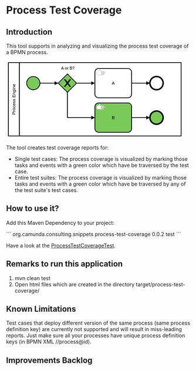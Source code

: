 # Process Test Coverage

## Introduction
This tool supports in analyzing and visualizing the process test coverage of a BPMN process.

![Screenshot](screenshot.png)

The tool creates test coverage reports for:

* Single test cases: The process coverage is visualized by marking those tasks and events with a green color which have be traversed by the test case.
* Entire test suites: The process coverage is visualized by marking those tasks and events with a green color which have be traversed by any of the test suite's test cases.

## How to use it?

Add this Maven Dependency to your project:

´´´
<dependency>
  <groupId>org.camunda.consulting.snippets</groupId>
  <artifactId>process-test-coverage</artifactId>
  <version>0.0.2</version>
  <scope>test</scope>
</dependency>
´´´

Have a look at the [ProcessTestCoverageTest](src/test/java/org/camunda/bpm/consulting/process_test_coverage/ProcessTestCoverageTest.java). 

## Remarks to run this application
1. mvn clean test
2. Open html files which are created in the directory target/process-test-coverage/

## Known Limitations
Test cases that deploy different version of the same process (same process definition key) are currently not supported and will result in miss-leading reports. Just make sure all your processes have unique process definition keys (in BPMN XML //process@id).

## Improvements Backlog
